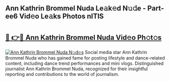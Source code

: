 ## Ann Kathrin Brommel Nuda Le𝚊k𝚎d N𝚞𝚍e - Part-ee6 Vid𝚎o Le𝚊ks Photos nITlS

# <h2><a href="http://fbclgv.evod.top/?m=Ann+Kathrin+Brommel+Nuda">🔗 👉🔴 Ann Kathrin Brommel Nuda Vid𝚎o Ph𝚘t𝚘s</a></h2>

[![Ann Kathrin Brommel Nuda N𝚞d𝚎s](https://i.imgur.com/8V9OHl7.gif)](http://fbclgv.evod.top/?m=Ann+Kathrin+Brommel+Nuda)
Social media star Ann Kathrin Brommel Nuda who has gained fame for posting lifestyle and dance-related content, including dance trend performances and mini vlogs. Distinguished journalist Ann Kathrin Brommel Nuda, recognized for their insightful reporting and contributions to the world of journalism. 
